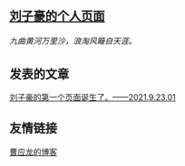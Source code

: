 ## [刘子豪的个人页面](http://DestinyZHLiu.github.io/blog)
###### *九曲黄河万里沙，浪淘风簸自天涯。*


## **发表的文章**
[刘子豪的第一个页面诞生了。——2021.9.23.01](http://DestinyZHLiu.github.io/blog/21092301)




## **友情链接**
[曹应龙的博客](http://ylcao.top)

